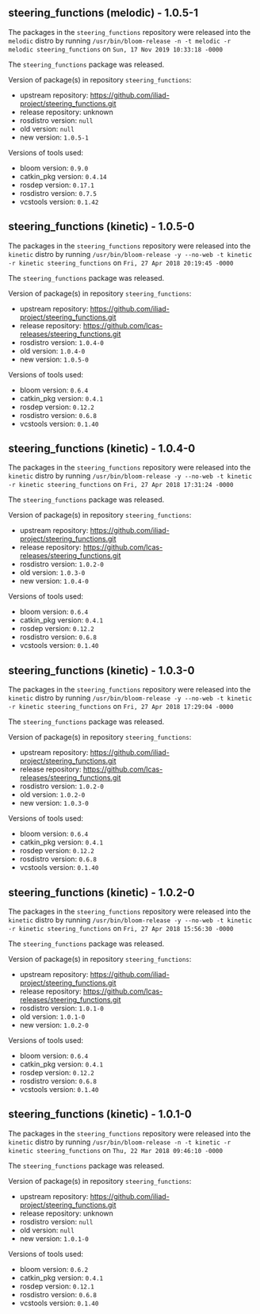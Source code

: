 ## steering_functions (melodic) - 1.0.5-1

The packages in the `steering_functions` repository were released into the `melodic` distro by running `/usr/bin/bloom-release -n -t melodic -r melodic steering_functions` on `Sun, 17 Nov 2019 10:33:18 -0000`

The `steering_functions` package was released.

Version of package(s) in repository `steering_functions`:

- upstream repository: https://github.com/iliad-project/steering_functions.git
- release repository: unknown
- rosdistro version: `null`
- old version: `null`
- new version: `1.0.5-1`

Versions of tools used:

- bloom version: `0.9.0`
- catkin_pkg version: `0.4.14`
- rosdep version: `0.17.1`
- rosdistro version: `0.7.5`
- vcstools version: `0.1.42`


## steering_functions (kinetic) - 1.0.5-0

The packages in the `steering_functions` repository were released into the `kinetic` distro by running `/usr/bin/bloom-release -y --no-web -t kinetic -r kinetic steering_functions` on `Fri, 27 Apr 2018 20:19:45 -0000`

The `steering_functions` package was released.

Version of package(s) in repository `steering_functions`:

- upstream repository: https://github.com/iliad-project/steering_functions.git
- release repository: https://github.com/lcas-releases/steering_functions.git
- rosdistro version: `1.0.4-0`
- old version: `1.0.4-0`
- new version: `1.0.5-0`

Versions of tools used:

- bloom version: `0.6.4`
- catkin_pkg version: `0.4.1`
- rosdep version: `0.12.2`
- rosdistro version: `0.6.8`
- vcstools version: `0.1.40`


## steering_functions (kinetic) - 1.0.4-0

The packages in the `steering_functions` repository were released into the `kinetic` distro by running `/usr/bin/bloom-release -y --no-web -t kinetic -r kinetic steering_functions` on `Fri, 27 Apr 2018 17:31:24 -0000`

The `steering_functions` package was released.

Version of package(s) in repository `steering_functions`:

- upstream repository: https://github.com/iliad-project/steering_functions.git
- release repository: https://github.com/lcas-releases/steering_functions.git
- rosdistro version: `1.0.2-0`
- old version: `1.0.3-0`
- new version: `1.0.4-0`

Versions of tools used:

- bloom version: `0.6.4`
- catkin_pkg version: `0.4.1`
- rosdep version: `0.12.2`
- rosdistro version: `0.6.8`
- vcstools version: `0.1.40`


## steering_functions (kinetic) - 1.0.3-0

The packages in the `steering_functions` repository were released into the `kinetic` distro by running `/usr/bin/bloom-release -y --no-web -t kinetic -r kinetic steering_functions` on `Fri, 27 Apr 2018 17:29:04 -0000`

The `steering_functions` package was released.

Version of package(s) in repository `steering_functions`:

- upstream repository: https://github.com/iliad-project/steering_functions.git
- release repository: https://github.com/lcas-releases/steering_functions.git
- rosdistro version: `1.0.2-0`
- old version: `1.0.2-0`
- new version: `1.0.3-0`

Versions of tools used:

- bloom version: `0.6.4`
- catkin_pkg version: `0.4.1`
- rosdep version: `0.12.2`
- rosdistro version: `0.6.8`
- vcstools version: `0.1.40`


## steering_functions (kinetic) - 1.0.2-0

The packages in the `steering_functions` repository were released into the `kinetic` distro by running `/usr/bin/bloom-release -y --no-web -t kinetic -r kinetic steering_functions` on `Fri, 27 Apr 2018 15:56:30 -0000`

The `steering_functions` package was released.

Version of package(s) in repository `steering_functions`:

- upstream repository: https://github.com/iliad-project/steering_functions.git
- release repository: https://github.com/lcas-releases/steering_functions.git
- rosdistro version: `1.0.1-0`
- old version: `1.0.1-0`
- new version: `1.0.2-0`

Versions of tools used:

- bloom version: `0.6.4`
- catkin_pkg version: `0.4.1`
- rosdep version: `0.12.2`
- rosdistro version: `0.6.8`
- vcstools version: `0.1.40`


## steering_functions (kinetic) - 1.0.1-0

The packages in the `steering_functions` repository were released into the `kinetic` distro by running `/usr/bin/bloom-release -n -t kinetic -r kinetic steering_functions` on `Thu, 22 Mar 2018 09:46:10 -0000`

The `steering_functions` package was released.

Version of package(s) in repository `steering_functions`:

- upstream repository: https://github.com/iliad-project/steering_functions.git
- release repository: unknown
- rosdistro version: `null`
- old version: `null`
- new version: `1.0.1-0`

Versions of tools used:

- bloom version: `0.6.2`
- catkin_pkg version: `0.4.1`
- rosdep version: `0.12.1`
- rosdistro version: `0.6.8`
- vcstools version: `0.1.40`


